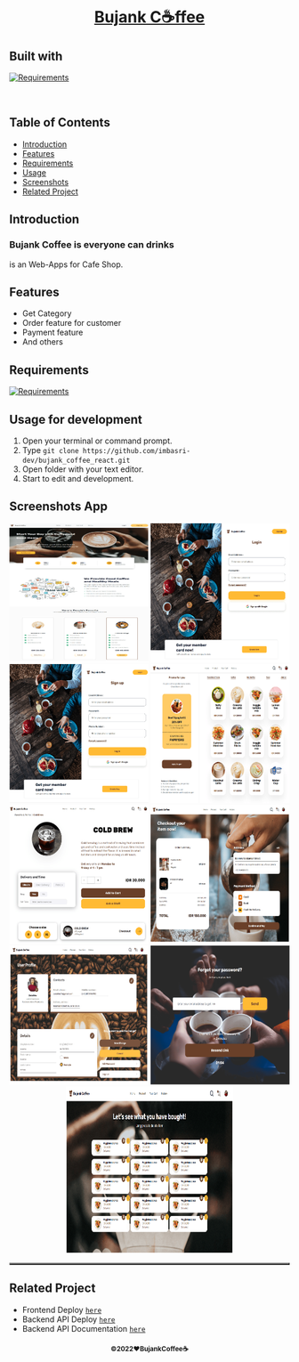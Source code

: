 <h1 align="center"><u>Bujank C☕ffee</u></h1>
<p align="left">
<h2>Built with</h2>
</p>

[![Requirements](https://skillicons.dev/icons?i=react,nodejs,postgres,express)](https://skillicons.dev)

<br>

## Table of Contents

-  [Introduction](#introduction)
-  [Features](#features)
-  [Requirements](#requirements)
-  [Usage](#usage-for-development)
-  [Screenshots](#screenshots)
-  [Related Project](#related-project)

## Introduction

<h3>Bujank Coffee is everyone can drinks</h3>
<p>is an Web-Apps for Cafe Shop.</p>

## Features

-  Get Category
-  Order feature for customer
-  Payment feature
-  And others

## Requirements

[![Requirements](https://skillicons.dev/icons?i=figma,nodejs,vscode,vercel)](https://skillicons.dev)

## Usage for development

1. Open your terminal or command prompt.
2. Type `git clone https://github.com/imbasri-dev/bujank_coffee_react.git`
3. Open folder with your text editor.
4. Start to edit and development.

## Screenshots App

<table border="2">
    <div align="center">
        <img width="250" height="250" src="./src/asset/github/home.png">
        <img width="250" height="250" src="./src/asset/github/Login.png">
        <img width="250" height="250" src="./src/asset/github/Signup.png">
        <img width="250" height="250" src="./src/asset/github/Product.png">
        <img width="250" height="250" src="./src/asset/github/Product-detail.png">
        <img width="250" height="250" src="./src/asset/github/Payment.png">
        <img width="250" height="250" src="./src/asset/github/Profile.png">
        <img width="250" height="250" src="./src/asset/github/Forgot-Password.png">
        <img width="300" height="300" src="./src/asset/github/History.png">
    </div>
</table>

## Related Project

-  Frontend Deploy [`here`](https://bujankcoffeereact.vercel.app/)
-  Backend API Deploy [`here`](https://bujankcoffeeapi.vercel.app/)
-  Backend API Documentation [`here`](https://documenter.getpostman.com/view/23706970/2s847ESaNS)

<p align="center"><sub><b>&copy;2022❤️BujankCoffee☕</b></sub></p>
